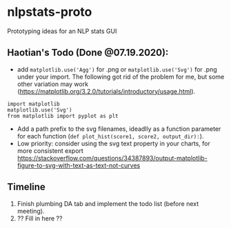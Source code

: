 # nlpstats-proto
Prototyping ideas for an NLP stats GUI

## Haotian's Todo (Done @07.19.2020):
* add `matplotlib.use('Agg')` for .png or `matplotlib.use('Svg')` for .png under your import. The following got rid of the problem for me, but some other variation may work (https://matplotlib.org/3.2.0/tutorials/introductory/usage.html).
```
import matplotlib
matplotlib.use('Svg')
from matplotlib import pyplot as plt
```
* Add a path prefix to the svg filenames, ideadlly as a function parameter for each function (`def plot_hist(score1, score2, output_dir):`).
* Low priority: consider using the svg text property in your charts, for more consistent export https://stackoverflow.com/questions/34387893/output-matplotlib-figure-to-svg-with-text-as-text-not-curves

## Timeline

1. Finish plumbing DA tab and implement the todo list (before next meeting).
2. ?? Fill in here ??
